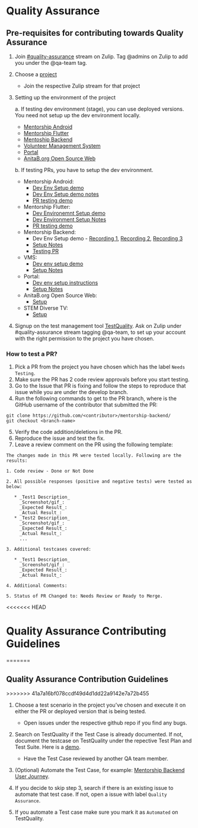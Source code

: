 <h1>Quality Assurance</h1>

<h2>Pre-requisites for contributing towards Quality Assurance</h2>

1. Join [#quality-assurance](https://anitab-org.zulipchat.com/#narrow/stream/216325-quality-assurance) stream on Zulip. Tag @admins on Zulip to add you under the @qa-team tag.
2. Choose a [project](https://github.com/anitab-org)
   * Join the respective Zulip stream for that project
3. Setting up the environment of the project

   a. If testing dev environment (stage), you can use deployed versions. You need not setup up the dev environment locally.
      * [Mentorship Android](https://github.com/anitab-org/mentorship-android/tree/apk)
      * [Mentorship Flutter](https://github.com/anitab-org/mentorship-flutter/tree/apk)
      * [Mentoship Backend](https://mentorship-backend-temp.herokuapp.com/)
      * [Volunteer Management System](http://ec2-52-53-177-18.us-west-1.compute.amazonaws.com/en-us/)
      * [Portal](http://ec2-54-215-223-241.us-west-1.compute.amazonaws.com/)
      * [AnitaB.org Open Source Web](https://anitab-org.github.io/)
      
   b. If testing PRs, you have to setup the dev environment.
      * Mentorship Android:
        * [Dev Env Setup demo](https://anitab.zoom.us/rec/share/2uNHIJT-5EVJS7PzxVrWfK0oQtS1eaa81HdP-vVcyoErlalT9Mv00cK-ZvtOiMk?startTime=1589124944000)
        * [Dev Env Setup demo notes](https://docs.google.com/document/d/12D8356IenScM5DSRAITgg5X18tPZkRweXm_P-qmoQGY/edit)
        * [PR testing demo](https://anitab.zoom.us/rec/play/tJctd7j5rDk3SNWRtwSDUPUtW9XoJqis0iVL_fYFyBm1UyEKN1GmMrIaZ7RtkSCpQ2h7N8MOIMZc5wCD?startTime=1591118799000&_x_zm_rtaid=YOJgJH4BSZ65HhkWHNkhzg.1592773256165.ad77a44e5d4c2e726317ba090ee629b9&_x_zm_rhtaid=385)
      * Mentorship Flutter:
        * [Dev Environemnt Setup demo](https://anitab.zoom.us/rec/share/6MNVAO7pzE9OfNLP1m6EcJQrT6TgX6a81iRIrqAExUzyft37kQpq80KDeueJJKjY?startTime=1589108623000)
        * [Dev Environment Setup Notes](https://docs.google.com/document/d/1cLznYyN5VfVraN3swl81Yum1IXG3cyLyIdD85QOuGrY/edit?usp=sharing)
        * [PR testing demo](https://anitab.zoom.us/rec/play/vsEpIe2rpj03T9aSuQSDA_94W9W0J62shnAXqPINnUnmUXEHMAf0MOEVMOt-f8i1epVN8HeS5BurDHjH?startTime=1593537676000&_x_zm_rtaid=bRSfMzm_T4G4tNo7nBPtXQ.1593605707752.e181143531eb9176c6de82c23bf4f24a&_x_zm_rhtaid=490)
      * Mentorship Backend:
        * Dev Env Setup demo - [Recording 1](https://anitab.zoom.us/rec/share/2uNHIJT-5EVJS7PzxVrWfK0oQtS1eaa81HdP-vVcyoErlalT9Mv00cK-ZvtOiMk?startTime=1589121214000), [Recording 2](https://anitab.zoom.us/rec/share/2uNHIJT-5EVJS7PzxVrWfK0oQtS1eaa81HdP-vVcyoErlalT9Mv00cK-ZvtOiMk?startTime=1589121947000), [Recording 3](https://anitab.zoom.us/rec/share/2uNHIJT-5EVJS7PzxVrWfK0oQtS1eaa81HdP-vVcyoErlalT9Mv00cK-ZvtOiMk?startTime=1589122325000)
        * [Setup Notes](https://docs.google.com/document/d/1cOhwTMyo25n0sJLUfOjWTntzZwLTUTvCfL3fKJlKKmY/edit)
        * [Testing PR](https://github.com/anitab-org/mentorship-backend/blob/develop/docs/test-pr-guide.md#steps-to-test-a-pr)
      * VMS:
        * [Dev env setup demo](https://anitab.zoom.us/rec/share/xp1sE72v81xLRI3N81_VAa4ONZW8aaa81nBMq_UExE0n8GF03G1ifH1QShZHCvE7?startTime=1589115801000)
        * [Setup Notes](https://docs.google.com/document/d/1eJRmsf5lznb6Klym23P05qEb7vVLB9PWOlMm2ErRmXg/edit)
      * Portal:
        * [Dev env setup instructions](https://docs.google.com/document/d/1nL5c1xxse_ulHbjTgaHHv7XTIf41lQV0msYB7xesJGU/edit)
        * [Setup Notes](https://docs.google.com/document/d/1nL5c1xxse_ulHbjTgaHHv7XTIf41lQV0msYB7xesJGU/edit?usp=drivesdk)
      * AnitaB.org Open Source Web:
        * [Setup](https://github.com/anitab-org/anitab-org.github.io/blob/develop/README.md)
      * STEM Diverse TV:
        * [Setup](https://github.com/anitab-org/stem-diverse-android-tv/blob/master/README.md) 
    
4. Signup on the test management tool [TestQuality](https://anitab-org.testquality.com/signup). Ask on Zulip under #quality-assurance stream tagging @qa-team, to set up your account with the right permission to the project you have chosen.

<h3>How to test a PR?</h3>

1. Pick a PR from the project you have chosen which has the label `Needs Testing`.
2. Make sure the PR has 2 code review approvals before you start testing.
3. Go to the Issue that PR is fixing and follow the steps to reproduce that issue while you are under the develop branch.
4. Run the following commands to get to the PR branch, where <contributor> is the GitHub username of the contributor that submitted the PR:
  ```
  git clone https://github.com/<contributor>/mentorship-backend/
  git checkout <branch-name>
  ```
5. Verify the code addition/deletions in the PR.
6. Reproduce the issue and test the fix.
7. Leave a review comment on the PR using the following template:
  ```
  The changes made in this PR were tested locally. Following are the results:

  1. Code review - Done or Not Done

  2. All possible responses (positive and negative tests) were tested as below:

     * _Test1 Description_  
       _Screenshot/gif_:  
       _Expected Result_:  
       _Actual Result_:
     * _Test2 Description_  
       _Screenshot/gif_:  
       _Expected Result_:  
       _Actual Result_:  
       ...  
    
  3. Additional testcases covered:

     * _Test1 Description_  
       _Screenshot/gif_:  
       _Expected Result_:  
       _Actual Result_:
    
  4. Additional Comments:

  5. Status of PR Changed to: Needs Review or Ready to Merge.
  ```

<<<<<<< HEAD
<h1>Quality Assurance Contributing Guidelines</h1>
=======
<h2>Quality Assurance Contribution Guidelines</h2>
>>>>>>> 41a7a16bf078ccdf49d4d1dd22a9142e7a72b455

1. Choose a test scenario in the project you’ve chosen and execute it on either the PR or deployed version that is being tested.
   * Open issues under the respective github repo if you find any bugs.

2. Search on TestQuality if the Test Case is already documented. If not, document the testcase on TestQuality under the repective Test Plan and Test Suite. Here is a [demo](https://drive.google.com/file/d/1pkxCAPR9G3lYjUf_Ym8bmuglDWBdEU2c/view?usp=sharing).
   * Have the Test Case reviewed by another QA team member.

3. (Optional) Automate the Test Case, for example: [Mentorship Backend User Journey](https://github.com/anitab-org/mentorship-backend/pull/708).

4. If you decide to skip step 3, search if there is an existing issue to automate that test case. If not, open a issue with label `Quality Assurance`.

5. If you automate a Test case make sure you mark it as `Automated` on TestQuality.
